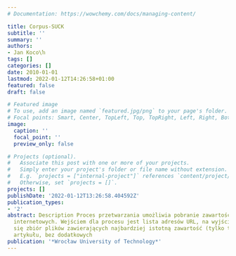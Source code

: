 ```yaml
---
# Documentation: https://wowchemy.com/docs/managing-content/

title: Corpus-SUCK
subtitle: ''
summary: ''
authors:
- Jan Koco\ŉ
tags: []
categories: []
date: 2010-01-01
lastmod: 2022-01-12T14:26:58+01:00
featured: false
draft: false

# Featured image
# To use, add an image named `featured.jpg/png` to your page's folder.
# Focal points: Smart, Center, TopLeft, Top, TopRight, Left, Right, BottomLeft, Bottom, BottomRight.
image:
  caption: ''
  focal_point: ''
  preview_only: false

# Projects (optional).
#   Associate this post with one or more of your projects.
#   Simply enter your project's folder or file name without extension.
#   E.g. `projects = ["internal-project"]` references `content/project/deep-learning/index.md`.
#   Otherwise, set `projects = []`.
projects: []
publishDate: '2022-01-12T13:26:58.404592Z'
publication_types:
- '2'
abstract: Description Proces przetwarzania umożliwia pobranie zawartości serwisów
  internetowych. Wejściem dla procesu jest lista adresów URL, na wyjściu uzyskuje
  się zbiór plików zawierających najbardziej istotną zawartość (tylko tekst, np. treść
  artykułu, bez dodatkowych
publication: '*Wrocław University of Technology*'
---
```

